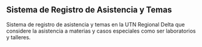 ## Sistema de Registro de Asistencia y Temas

Sistema de registro de asistencia y temas en la UTN Regional Delta que considere la asistencia a materias y casos
especiales como ser laboratorios y talleres.
